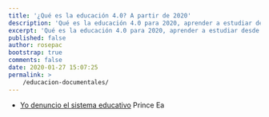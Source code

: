 ```yaml
---
title: '¿Qué es la educación 4.0? A partir de 2020'
description: 'Qué es la educación 4.0 para 2020, aprender a estudiar desde casa y sin ayuda de profesores'
excerpt: 'Qué es la educación 4.0 para 2020, aprender a estudiar desde casa y sin ayuda de profesores'
published: false
author: rosepac
bootstrap: true
comments: false
date: 2020-01-27 15:07:25
permalink: >
    /educacion-documentales/
---
```


* [Yo denuncio el sistema educativo](/reflexion-yo-denuncio-al-sistema-educativo/)	Prince Ea